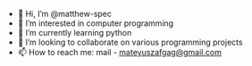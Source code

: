 - 👋 Hi, I’m @matthew-spec
- 👀 I’m interested in computer programming
- 🌱 I’m currently learning python
- 💞️ I’m looking to collaborate on various programming projects
- 📫 How to reach me: mail - mateyuszafgag@gmail.com

